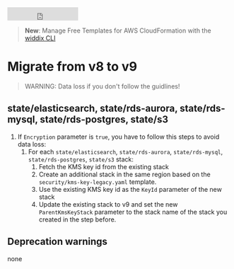 <iframe src="https://ghbtns.com/github-btn.html?user=widdix&repo=aws-cf-templates&type=star&count=true&size=large" frameborder="0" scrolling="0" width="160px" height="30px"></iframe>

> **New**: Manage Free Templates for AWS CloudFormation with the [widdix CLI](./cli/)

# Migrate from v8 to v9

> WARNING: Data loss if you don't follow the guidlines!

## state/elasticsearch, state/rds-aurora, state/rds-mysql, state/rds-postgres, state/s3

1. If `Encryption` parameter is `true`, you have to follow this steps to avoid data loss:
    1. For each `state/elasticsearch`, `state/rds-aurora`, `state/rds-mysql`, `state/rds-postgres`, `state/s3` stack:
        1. Fetch the KMS key id from the existing stack
        2. Create an additional stack in the same region based on the `security/kms-key-legacy.yaml` template.
        3. Use the existing KMS key id as the `KeyId` parameter of the new stack
        4. Update the existing stack to v9 and set the new `ParentKmsKeyStack` parameter to the stack name of the stack you created in the step before.

## Deprecation warnings

none
